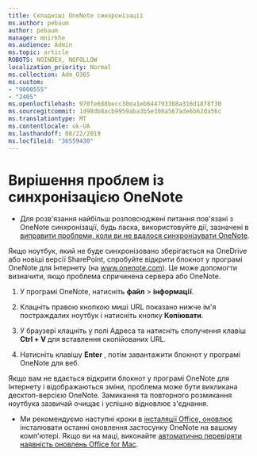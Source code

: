 ```yaml
---
title: Складніші OneNote синхронізації
ms.author: pebaum
author: pebaum
manager: mnirkhe
ms.audience: Admin
ms.topic: article
ROBOTS: NOINDEX, NOFOLLOW
localization_priority: Normal
ms.collection: Adm_O365
ms.custom:
- "9000555"
- "2405"
ms.openlocfilehash: 970fe688becc30ea1eb644793388a316d1878f30
ms.sourcegitcommit: 1d98db8acb9959aba3b5e308a567ade6b62da56c
ms.translationtype: MT
ms.contentlocale: uk-UA
ms.lasthandoff: 08/22/2019
ms.locfileid: "36559430"
---
```

# <a name="troubleshoot-onenote-sync-issues"></a>Вирішення проблем із синхронізацією OneNote

* Для розв'язання найбільш розповсюджені питання пов'язані з OneNote синхронізації, будь ласка, використовуйте дії, зазначені в [виправити проблеми, коли ви не вдалося синхронізувати OneNote](https://support.office.com/article/Fix-issues-when-you-can-t-sync-OneNote-299495ef-66d1-448f-90c1-b785a6968d45).

Якщо ноутбук, який не буде синхронізовано зберігається на OneDrive або новіші версії SharePoint, спробуйте відкрити блокнот у програмі OneNote для Інтернету (на www.onenote.com). Це може допомогти визначити, якщо проблема спричинена сервера або OneNote.

1. У програмі OneNote, натисніть **файл** > **інформації**.

2. Клацніть правою кнопкою миші URL показано нижче ім'я постраждалих ноутбук і натисніть кнопку **Копіювати**.

3. У браузері клацніть у полі Адреса та натисніть сполучення клавіш **Ctrl + V** для вставлення скопійованих URL.

4. Натисніть клавішу **Enter** , потім завантажити блокнот у програмі OneNote для веб.

Якщо вам не вдається відкрити блокнот у програмі OneNote для Інтернету і відображаються зміни, проблема може бути викликана десктоп-версією OneNote. Замикання та повторного розмикання ноутбука зазвичай очищає і успішно відновлює з'єднання.

* Ми рекомендуємо наступні кроки в [інсталяції Office, оновлює](https://support.office.com/article/Install-Office-updates-2ab296f3-7f03-43a2-8e50-46de917611c5) інсталювати останні оновлення застосунку OneNote на вашому комп'ютері. Якщо ви на маці, виконайте [автоматично перевіряти наявність оновлень Office for Mac](https://support.office.com/article/update-office-for-mac-automatically-bfd1e497-c24d-4754-92ab-910a4074d7c1).